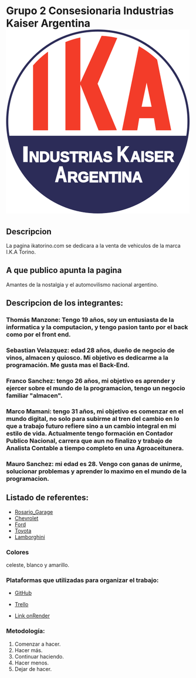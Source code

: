# Grupo 2 Consesionaria Industrias Kaiser Argentina  ![IKA](public/img/LogoIKA.png)



## Descripcion 
La pagina ikatorino.com se dedicara a la venta de vehiculos de la marca I.K.A Torino.

## A que publico apunta la pagina 
Amantes de la nostalgia y el automovilismo nacional argentino. 

## Descripcion de los integrantes: 

### Thomás Manzone: Tengo 19 años, soy un entusiasta de la informatica y la computacion, y tengo pasion tanto por el back como por el front end.

### Sebastian Velazquez: edad 28 años, dueño de negocio de vinos, almacen y quiosco. Mi objetivo es dedicarme a la programación. Me gusta mas el Back-End.

### Franco Sanchez: tengo 26 años, mi objetivo es aprender y ejercer sobre el mundo de la programacion, tengo un negocio familiar "almacen".

### Marco Mamani: tengo 31 años, mi objetivo es comenzar en el mundo digital, no solo para subirme al tren del cambio en lo que a trabajo futuro refiere sino a un cambio integral en mi estilo de vida. Actualmente tengo formación en Contador Publico Nacional, carrera que aun no finalizo y trabajo de Analista Contable a tiempo completo en una Agroaceitunera.

### Mauro Sanchez: mi edad es 28. Vengo con ganas de unirme, solucionar problemas y aprender lo maximo en el mundo de la programacion. 

##  Listado de  referentes:
   + [Rosario_Garage](https://www.rosariogarage.com/)
   + [Chevrolet](https://www.chevrolet.com.ar/)
   + [Ford](https://www.giorgiford.com/home.html)
   + [Toyota](https://www.toyota.com.ar/)
   + [Lamborghini](https://www.lamborghini.com/es-en)

### Colores
 celeste, blanco y amarillo.

### Plataformas que utilizadas para organizar el trabajo:
  + [GitHub](https://github.com/Sebastian-Velazquez/grupo_2_concesionaria)

  + [Trello](https://trello.com/invite/espaciodetrabajo81835235/ATTIe9bc5cfe0e113e41ef305441279bf31e804319F2)
  
  + [Link onRender](https://consesionaria-ika-torino.onrender.com/)

### Metodología:
 
   1. Comenzar a hacer.
   2. Hacer más.
   3. Continuar haciendo.
   4. Hacer menos.
   5. Dejar de hacer.
